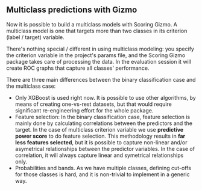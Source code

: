 ## Multiclass predictions with Gizmo

Now it is possible to build a multiclass models with Scoring Gizmo.
A multiclass model is one that targets more than two classes in its criterion (label / target) variable.

There's nothing special / different in using multiclass modeling: you specify the criterion variable in the project's params file, and the Scoring Gizmo package takes care of processing the data.
In the evaluation session it will create ROC graphs that capture all classes' performance.


There are three main differences between the binary classification case and the multiclass case:
- Only XGBoost is used right now. It is possible to use other algorithms, by means of creating one-vs-rest datasets, but that would require significant re-engineering effort for the whole package.
- Feature selection: In the binary classification case, feature selection is mainly done by calculating correlations between the predictors and the target. In the case of multiclass criterion variable we use **predictive power score**  to do feature selection. This methodology results in **far less features selected**, but it is possible to capture non-linear and/or asymetrical relationships between the predictor variables. In the case of correlation, it will always capture linear and symetrical relationships only.
- Probabilities and bands. As we have multiple classes, defining cut-offs for those classes is hard, and it is non-trivial to implement in a generic way.